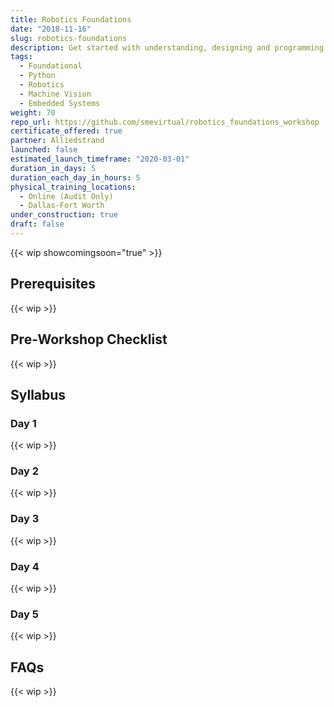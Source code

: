 ```yaml
---
title: Robotics Foundations
date: "2018-11-16"
slug: robotics-foundations
description: Get started with understanding, designing and programming robotics, embedded systems and machine vision in an applied setting.
tags:
  - Foundational
  - Python
  - Robotics
  - Machine Vision
  - Embedded Systems
weight: 70
repo_url: https://github.com/smevirtual/robotics_foundations_workshop
certificate_offered: true
partner: Alliedstrand
launched: false
estimated_launch_timeframe: "2020-03-01"
duration_in_days: 5
duration_each_day_in_hours: 5
physical_training_locations:
  - Online (Audit Only)
  - Dallas-Fort Worth
under_construction: true
draft: false
---
```


{{< wip showcomingsoon="true" >}}

## Prerequisites

{{< wip >}}

## Pre-Workshop Checklist

{{< wip >}}

## Syllabus

### Day 1

{{< wip >}}

### Day 2

{{< wip >}}

### Day 3

{{< wip >}}

### Day 4

{{< wip >}}

### Day 5

{{< wip >}}

## FAQs

{{< wip >}}
